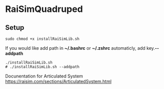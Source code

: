 # RaiSimQuadruped

## Setup

```
sudo chmod +x installRaiSimLib.sh
```
If you would like add path in **~/.bashrc** or **~/.zshrc** automaticly, add key.**--addpath**
```
./installRaiSimLib.sh 
# ./installRaiSimLib.sh --addpath
```

Docunentation for Articulated System
https://raisim.com/sections/ArticulatedSystem.html

